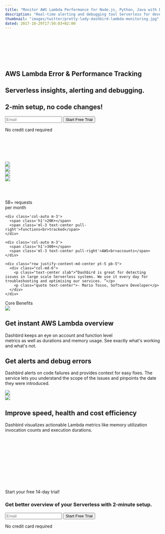 ```yaml
---
title: "Monitor AWS Lambda Performance for Node.js, Python, Java with Dashbird"
description: "Real-time alerting and debugging tool Serverless for developers to build and fix Lambda functions quickly. Node.js, Python, Java and more."
thumbnail: "images/twitter/pretty-lady-dashbird-lambda-monitoring.jpg"
dated: 2017-10-29T17:50:03+02:00
---
```


<div class='container-fluid text-white' style='background-image: url("/images/aws-lambda-monitoring.jpg"); background-size: cover'>
  <section class="container-fluid" style='padding-top: 85px;'>
    <div class="row justify-content-center">
      <div class="col-lg-6 center">
        <h1 class="text-center text-md-left">AWS Lambda Error & Performance Tracking </h1>
        <h2 class="mt-4 text-center text-md-left lato">Serverless insights, alerting and debugging.</h2>
        <h2 class="lato text-center text-md-left">2-min setup, no code changes!</h2>
        <div class="pt-5 pr-5" style='width: 600px;'>
          <form method="post" action="https://app.dashbird.io/auth/register">
            <label class="input-group">
                <input type="email" class="form-control" placeholder='Email' name="email" required>
                <button class="input-group-addon">Start Free Trial</button>
            </label>
          </form>
          <p class="text-center small">No credit card required</p>
        </div>
      </div>
    </div>
  </section>

  <section class="container social" style="margin-top: 80px; padding-bottom: 60px;">
    <div class="row justify-content-center">
      <div class="col-auto mr-md-2 mt-4 d-flex align-items-center"><img style='margin-top: 15px;' class="w-130 mx-auto" src="/images/socialproof/python-white.png"></div>
      <div class="col-auto mr-md-2 mt-4 d-flex align-items-center w-130 "><img class="h-80 mx-auto" src="/images/socialproof/java.png"></div>
      <div class="col-auto mr-md-2 mt-4 d-flex align-items-center w-130"><img class="h-70 mx-auto" src="/images/socialproof/csharpnegative.png"></div>
      <div class="col-auto mr-md-2 mt-4 d-flex align-items-center"><img class="w-130 mx-auto" src="/images/socialproof/node.png"></div>
    </div>
  </section>
</div>

<section class="container-fluid">
  <div class="row justify-content-center pt-5">
    <div class='col-auto m-3'>
      <span class='h1'>5B+</span>
      <span class='ml-3 text-center pull-right'>requests<br>per month</span>
    </div>

    <div class='col-auto m-3'>
      <span class='h1'>20K+</span>
      <span class='ml-3 text-center pull-right'>functions<br>tracked</span>
    </div>

    <div class='col-auto m-3'>
      <span class='h1'>300+</span>
      <span class='ml-3 text-center pull-right'>AWS<br>accounts</span>
    </div>
 
    <div class="row justify-content-md-center pt-5 pb-5">
      <div class="col-md-6">
        <p class="text-center slab">“Dashbird is great for detecting issues in large scale Serverless systems. We use it every day for troubleshooting and optimising our services. ”</p>
        <p class="quote text-center">- Mario Tosso, Software Developer</p>
      </div>
    </div>
  </div>
</section>

<section class="container-fluid dark-bg">
  <div class="row">
    <div class="col text-center mt-5">
      <span class="h2 underlined">Core Benefits</span>
    </div>
  </div>

  <div class="row justify-content-md-center align-items-center">
    <div class="col bg-white p-3 mt-5 mb-4 mx-auto" style="max-width: 1200px;">
      <div class="row align-items-center">
        <div class="col-md-6 text-center imgs-fluid">
          <img src="/images/features/main.png">
        </div>
        <div class="col-md-6 text-center">
          <h1 class='lato'>Get instant AWS Lambda overview</h1>
          <p class="lato h5 mt-4">Dashbird keeps an eye on account and function level<br> metrics as well as durations and memory usage. See exactly what's working and what's not.</p>
          <!-- <p class="lato">Tracking and alerting errors from all your Lambda functions.<br> Stacktraces and context helps you troubleshoot errors quickly and easily.</p> -->
        </div>
      </div>
    </div>
  </div>

  <div class="row justify-content-md-center align-items-center">
    <div class="col bg-white p-3 mb-4 mx-auto" style="max-width: 1200px;">
      <div class="row align-items-center">
       <div class="col-md-6 text-center">
          <h1 class='lato'>Get alerts and debug errors</h1>
          <p class="lato h5 mt-4">Dashbird alerts on code failures and provides context for easy fixes. The service lets you understand the scope of the issues and pinpoints the date they were introduced.</p>
        </div>
        <div class="col-md-6 text-center imgs-fluid">
          <img src="/images/features/error-handling-dashbird-lambda-serverless.png">
        </div>
      </div>
    </div>
  </div>

  <div class="row justify-content-md-center align-items-center">
    <div class="col bg-white p-3 mb-5 mx-auto" style="max-width: 1200px;">
      <div class="row align-items-center">
        <div class="col-md-5 text-center imgs-fluid">
          <img src="/images/features/serverless-tracking.png">
        </div>
        <div class="col-md-7 text-center">
          <h1 class='lato'>Improve speed, health and cost efficiency</h1>
          <p class="lato h5 mt-4">Dashbird visualizes actionable Lambda metrics like memory utilization invocation counts and execution durations. </p>
        </div>
      </div>
    </div>
  </div>

</section>


<section class="container-fluid" style='background-image: url("/images/blake.jpg"); background-size: cover; '>
  
  <div class="row justify-content-md-center">
    <div class="col justify-content-md-center text-center cta-black bg-cta br-7 mx-auto" style='padding: 170px 0;'>
      <span class="h1 pt-5">Start your free 14-day trial!</span>
      <h3 class="mt-3">Get better overview of your Serverless with 2-minute setup.</h3>
      <div class="row justify-content-md-center">
        <div class="pt-5 pr-5 col-lg-5 mx-auto">
          <form method="post" action="https://app.dashbird.io/auth/register">
          <label class="input-group">
            <input type="email" class="form-control" placeholder='Email' name="email" required>
            <button class="input-group-addon">Start Free Trial</button>
          </label>
          </form>
          <p class="text-center small">No credit card required</p>
        </div>
      </div>
    </div>
  </div>
</section>
